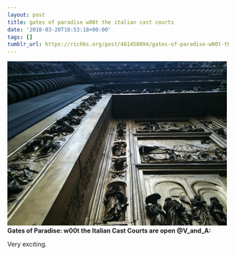 ```yaml
---
layout: post
title: gates of paradise w00t the italian cast courts
date: '2010-03-20T18:53:18+00:00'
tags: []
tumblr_url: https://richbs.org/post/461458894/gates-of-paradise-w00t-the-italian-cast-courts
---
```

 ![](/tumblr_files/tumblr_kzlggvZhvd1qzrvz1o1_1280.jpg)  
**Gates of Paradise: w00t the Italian Cast Courts are open @V\_and\_A:**

Very exciting.

